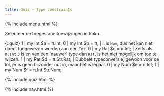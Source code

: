 ```yaml
---
title: Quiz — Type constraints
---
```


{% include menu.html %}

Selecteer de toegestane toewijzingen in Raku.

{:.quiz}
1 | my Int $a = π.Int;
0 | my Int $b = π; | `π` is `Num`, dus het kan niet direct toegewezen worden aan een `Int`.
0 | my Rat $c = π.Int; | Zelfs als `π.Int` `3` is en van een 'nauwer' type dan `Rat`, is het niet mogelijk om toe te wijzen.
1 | my Rat $d = π.Str.Rat; | Dubbele typeconversie, gewoon voor de lol, er is geen bijzonder nut in, maar het is legaal.
0 | my Num $e = π.Int;
1 | my Num $f = π.Int.Str.Num;

{% include quiz.html %}

{% include nav.html %}